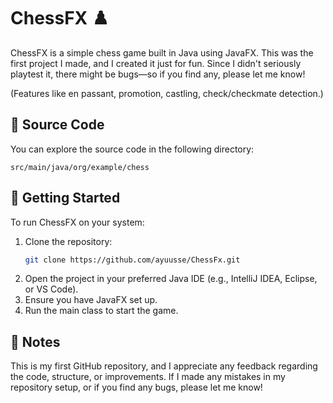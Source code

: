# ChessFX ♟️

ChessFX is a simple chess game built in Java using JavaFX. This was the first project I made, and I created it just for fun. Since I didn't seriously playtest it, there might be bugs—so if you find any, please let me know!

(Features like en passant, promotion, castling, check/checkmate detection.)

## 📂 Source Code
You can explore the source code in the following directory:
```
src/main/java/org/example/chess
```

## 🚀 Getting Started
To run ChessFX on your system:
1. Clone the repository:
   ```sh
   git clone https://github.com/ayuusse/ChessFx.git
   ```
2. Open the project in your preferred Java IDE (e.g., IntelliJ IDEA, Eclipse, or VS Code).
3. Ensure you have JavaFX set up.
4. Run the main class to start the game.

## 📝 Notes
This is my first GitHub repository, and I appreciate any feedback regarding the code, structure, or improvements. If I made any mistakes in my repository setup, or if you find any bugs, please let me know!


